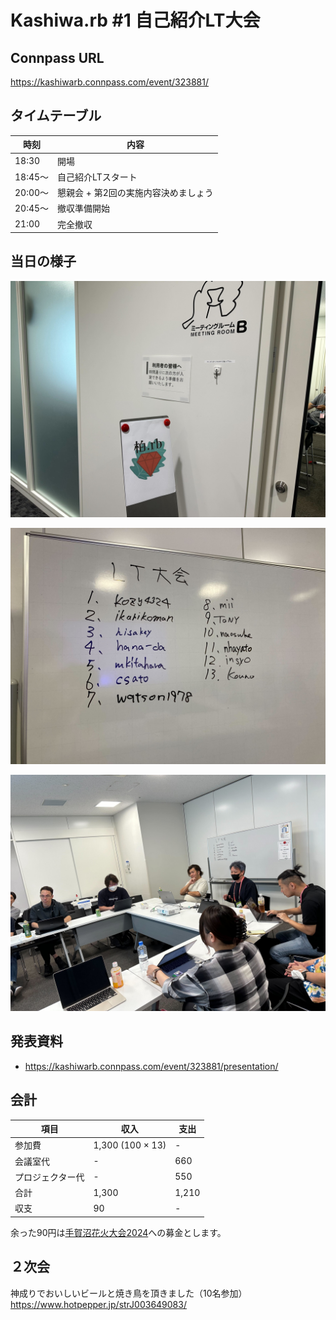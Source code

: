 # Kashiwa.rb #1 自己紹介LT大会

## Connpass URL

https://kashiwarb.connpass.com/event/323881/

## タイムテーブル

| 時刻 | 内容 |
| --- | --- |
| 18:30 | 開場 |
| 18:45〜 | 自己紹介LTスタート |
| 20:00〜 | 懇親会 + 第2回の実施内容決めましょう |
| 20:45〜 | 撤収準備開始 |
| 21:00 | 完全撤収 |

## 当日の様子

![](./photos/2024-07-22_001.jpg)

![](./photos/2024-07-22_002.jpg)

![](./photos/2024-07-22_003.jpg)

## 発表資料

- https://kashiwarb.connpass.com/event/323881/presentation/

## 会計

| 項目 | 収入 | 支出 |
| --- | --- | --- |
| 参加費 | 1,300 (100 × 13) | - |
| 会議室代 | - | 660 |
| プロジェクター代 | - | 550 |
| 合計 | 1,300 | 1,210 |
| 収支 | 90 | - |

余った90円は[手賀沼花火大会2024](https://teganuma-hanabi.kashiwa-cci.or.jp/archives/926)への募金とします。

## ２次会

神成りでおいしいビールと焼き鳥を頂きました（10名参加）
https://www.hotpepper.jp/strJ003649083/

